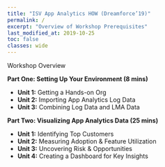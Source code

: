 ```yaml
---
title: "ISV App Analytics HOW (Dreamforce’19)"
permalink: /
excerpt: "Overview of Workshop Prerequisites"
last_modified_at: 2019-10-25
toc: false
classes: wide
---
```


Workshop Overview

**Part One: Setting Up Your Environment (8 mins)**
* **Unit 1:** Getting a Hands-on Org
* **Unit 2:** Importing App Analytics Log Data 
* **Unit 3:** Combining Log Data and LMA Data 

**Part Two: Visualizing App Analytics Data (25 mins)**
* **Unit 1:** Identifying Top Customers
* **Unit 2:** Measuring Adoption & Feature Utilization
* **Unit 3:** Uncovering Risk & Opportunities
* **Unit 4:** Creating a Dashboard for Key Insights

